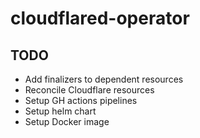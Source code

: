 # cloudflared-operator

## TODO

* Add finalizers to dependent resources
* Reconcile Cloudflare resources
* Setup GH actions pipelines
* Setup helm chart
* Setup Docker image